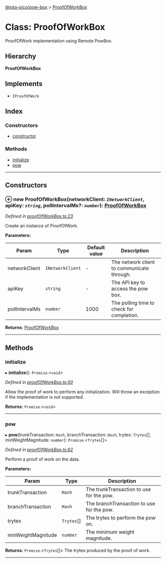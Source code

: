 [@iota-pico/pow-box](../README.md) > [ProofOfWorkBox](../classes/proofofworkbox.md)

# Class: ProofOfWorkBox

ProofOfWork implementation using Remote PowBox.

## Hierarchy

**ProofOfWorkBox**

## Implements

* `IProofOfWork`

## Index

### Constructors

* [constructor](proofofworkbox.md#constructor)

### Methods

* [initialize](proofofworkbox.md#initialize)
* [pow](proofofworkbox.md#pow)

---

## Constructors

<a id="constructor"></a>

### ⊕ **new ProofOfWorkBox**(networkClient: *`INetworkClient`*, apiKey: *`string`*, pollIntervalMs?: *`number`*): [ProofOfWorkBox](proofofworkbox.md)

*Defined in [proofOfWorkBox.ts:23](https://github.com/iota-pico/pow-box/blob/8d78073/src/proofOfWorkBox.ts#L23)*

Create an instance of ProofOfWork.

**Parameters:**

| Param | Type | Default value | Description |
| ------ | ------ | ------ | ------ |
| networkClient | `INetworkClient`  | - |   The network client to communicate through. |
| apiKey | `string`  | - |   The API key to access the pow box. |
| pollIntervalMs | `number`  | 1000 |   The polling time to check for completion. |

**Returns:** [ProofOfWorkBox](proofofworkbox.md)

---

## Methods

<a id="initialize"></a>

###  initialize

▸ **initialize**(): `Promise`.<`void`>

*Defined in [proofOfWorkBox.ts:50](https://github.com/iota-pico/pow-box/blob/8d78073/src/proofOfWorkBox.ts#L50)*

Allow the proof of work to perform any initialization. Will throw an exception if the implementation is not supported.

**Returns:** `Promise`.<`void`>

___

<a id="pow"></a>

###  pow

▸ **pow**(trunkTransaction: *`Hash`*, branchTransaction: *`Hash`*, trytes: *`Trytes`[]*, minWeightMagnitude: *`number`*): `Promise`.<`Trytes`[]>

*Defined in [proofOfWorkBox.ts:62](https://github.com/iota-pico/pow-box/blob/8d78073/src/proofOfWorkBox.ts#L62)*

Perform a proof of work on the data.

**Parameters:**

| Param | Type | Description |
| ------ | ------ | ------ |
| trunkTransaction | `Hash`   |  The trunkTransaction to use for the pow. |
| branchTransaction | `Hash`   |  The branchTransaction to use for the pow. |
| trytes | `Trytes`[]   |  The trytes to perform the pow on. |
| minWeightMagnitude | `number`   |  The minimum weight magnitude. |

**Returns:** `Promise`.<`Trytes`[]>
The trytes produced by the proof of work.

___

